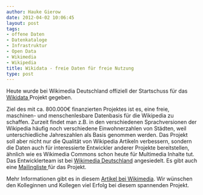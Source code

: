 ```yaml
---
author: Hauke Gierow
date: 2012-04-02 10:06:45
layout: post
tags:
- offene Daten
- Datenkataloge
- Infrastruktur
- Open Data
- Wikimedia
- Wikipedia
title: Wikidata - freie Daten für freie Nutzung
type: post
---
```


Heute wurde bei Wikimedia Deutschland offiziell der Startschuss für das [Wikidata ](http://meta.wikimedia.org/w/index.php?title=Wikidata/de&uselang=de)Projekt gegeben.

Ziel des mit ca. 800.000€ finanzierten Projektes ist es, eine freie, maschinen- und menschenlesbare Datenbasis für die Wikipedia zu schaffen. Zurzeit findet man z.B. in den verschiedenen Sprachversionen der Wikipedia häufig noch verschiedene Einwohnerzahlen von Städten, weil unterschiedliche Jahreszahlen als Basis genommen werden. Das Projekt soll aber nicht nur die Qualität von Wikipedia Artikeln verbessern, sondern die Daten auch für interessierte Entwickler anderer Projekte bereitstellen, ähnlich wie es Wikimedia Commons schon heute für Multimedia Inhalte tut. Das Entwicklerteam ist bei [Wikimedia Deutschland](http://www.wikimedia.de) angesiedelt. Es gibt auch eine [Mailingliste ](https://lists.wikimedia.org/mailman/listinfo/wikidata-l)für das Projekt.

Mehr Informationen gibt es in diesem [Artikel bei Wikimedia](http://meta.wikimedia.org/w/index.php?title=Wikidata/de&uselang=de). Wir wünschen den Kolleginnen und Kollegen viel Erfolg bei diesem spannenden Projekt.